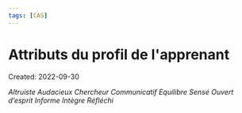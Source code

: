 ```yaml
---
tags: [CAS] 
---
```

# Attributs du profil de l'apprenant
Created: 2022-09-30

*Altruiste*
*Audacieux*
*Chercheur*
*Communicatif*
*Equilibre*
*Sensé*
*Ouvert d’esprit*
*Informe*
*Intègre*
*Réfléchi*